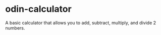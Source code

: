 # odin-calculator

A basic calculator that allows you to add, subtract, multiply, and divide 2 numbers.  
